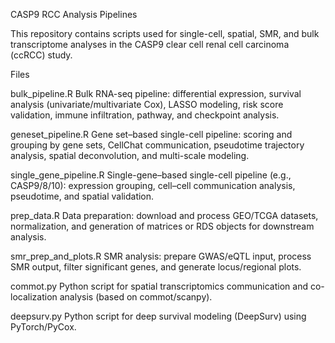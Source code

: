 CASP9 RCC Analysis Pipelines

This repository contains scripts used for single-cell, spatial, SMR, and bulk transcriptome analyses in the CASP9 clear cell renal cell carcinoma (ccRCC) study.

Files

bulk_pipeline.R
Bulk RNA-seq pipeline: differential expression, survival analysis (univariate/multivariate Cox), LASSO modeling, risk score validation, immune infiltration, pathway, and checkpoint analysis.

geneset_pipeline.R
Gene set–based single-cell pipeline: scoring and grouping by gene sets, CellChat communication, pseudotime trajectory analysis, spatial deconvolution, and multi-scale modeling.

single_gene_pipeline.R
Single-gene–based single-cell pipeline (e.g., CASP9/8/10): expression grouping, cell–cell communication analysis, pseudotime, and spatial validation.

prep_data.R
Data preparation: download and process GEO/TCGA datasets, normalization, and generation of matrices or RDS objects for downstream analysis.

smr_prep_and_plots.R
SMR analysis: prepare GWAS/eQTL input, process SMR output, filter significant genes, and generate locus/regional plots.

commot.py
Python script for spatial transcriptomics communication and co-localization analysis (based on commot/scanpy).

deepsurv.py
Python script for deep survival modeling (DeepSurv) using PyTorch/PyCox.
